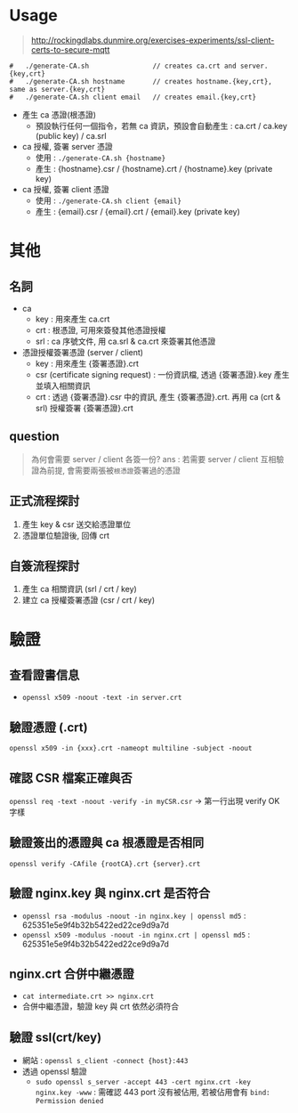 # Usage
> http://rockingdlabs.dunmire.org/exercises-experiments/ssl-client-certs-to-secure-mqtt

```
#   ./generate-CA.sh                // creates ca.crt and server.{key,crt}
#   ./generate-CA.sh hostname       // creates hostname.{key,crt}, same as server.{key,crt}
#   ./generate-CA.sh client email   // creates email.{key,crt}
```

- 產生 ca 憑證(根憑證)
    - 預設執行任何一個指令，若無 ca 資訊，預設會自動產生 : ca.crt / ca.key (public key) / ca.srl
- ca 授權, 簽署 server 憑證
    - 使用 : `./generate-CA.sh {hostname}`
    - 產生 : {hostname}.csr / {hostname}.crt / {hostname}.key (private key)
- ca 授權, 簽署 client 憑證
    - 使用 : `./generate-CA.sh client {email}`
    - 產生 : {email}.csr / {email}.crt / {email}.key (private key)

# 其他
## 名詞
- ca
    - key : 用來產生 ca.crt
    - crt : 根憑證, 可用來簽發其他憑證授權
    - srl : ca 序號文件, 用 ca.srl & ca.crt 來簽署其他憑證
- 憑證授權簽署憑證 (server / client)
    - key : 用來產生 {簽署憑證}.crt
    - csr (certificate signing request) : 一份資訊檔, 透過 {簽署憑證}.key 產生並填入相關資訊
    - crt : 透過 {簽署憑證}.csr 中的資訊, 產生 {簽署憑證}.crt. 再用 ca (crt & srl) 授權簽署 {簽署憑證}.crt

## question
> 為何會需要 server / client 各簽一份?
> ans : 若需要 server / client 互相驗證為前提, 會需要兩張被`根憑證`簽署過的憑證

## 正式流程探討
1. 產生 key & csr 送交給憑證單位
2. 憑證單位驗證後, 回傳 crt

## 自簽流程探討
1. 產生 ca 相關資訊 (srl / crt / key)
2. 建立 ca 授權簽署憑證 (csr / crt / key)

# 驗證
## 查看證書信息
- `openssl x509 -noout -text -in server.crt`

## 驗證憑證 (.crt)
`openssl x509 -in {xxx}.crt -nameopt multiline -subject -noout`

## 確認 CSR 檔案正確與否
`openssl req -text -noout -verify -in myCSR.csr` -> 第一行出現 verify OK 字樣

## 驗證簽出的憑證與 ca 根憑證是否相同
`openssl verify -CAfile {rootCA}.crt {server}.crt`

## 驗證 nginx.key 與 nginx.crt 是否符合
- `openssl rsa -modulus -noout -in nginx.key | openssl md5` :  625351e5e9f4b32b5422ed22ce9d9a7d
- `openssl x509 -modulus -noout -in nginx.crt | openssl md5` : 625351e5e9f4b32b5422ed22ce9d9a7d

## nginx.crt 合併中繼憑證
- `cat intermediate.crt >> nginx.crt`
- 合併中繼憑證，驗證 key 與 crt 依然必須符合

## 驗證 ssl(crt/key)
- 網站 : `openssl s_client -connect {host}:443`
- 透過 openssl 驗證
	- `sudo openssl s_server -accept 443 -cert nginx.crt -key nginx.key -www` : 需確認 443 port 沒有被佔用, 若被佔用會有 `bind: Permission denied`

